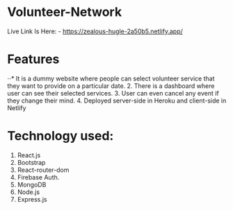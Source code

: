# Volunteer-Network

Live Link Is Here: - https://zealous-hugle-2a50b5.netlify.app/

# Features

⋅⋅* It is a dummy website where people can select volunteer service that they want to provide on a particular date.
2. There is a dashboard where user can see their selected services.
3. User can even cancel any event if they change their mind.
4. Deployed server-side in Heroku and client-side in Netlify

# Technology used: 

1. React.js
2. Bootstrap
3. React-router-dom
4.  Firebase Auth.
5. MongoDB
6. Node.js
7. Express.js